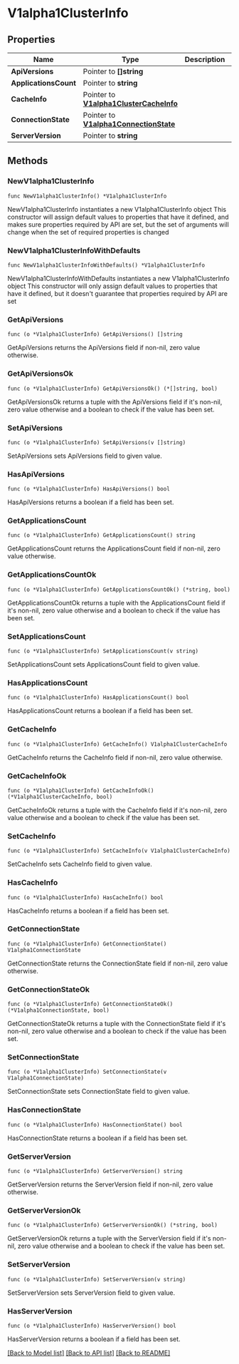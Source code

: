 # V1alpha1ClusterInfo

## Properties

Name | Type | Description | Notes
------------ | ------------- | ------------- | -------------
**ApiVersions** | Pointer to **[]string** |  | [optional] 
**ApplicationsCount** | Pointer to **string** |  | [optional] 
**CacheInfo** | Pointer to [**V1alpha1ClusterCacheInfo**](V1alpha1ClusterCacheInfo.md) |  | [optional] 
**ConnectionState** | Pointer to [**V1alpha1ConnectionState**](V1alpha1ConnectionState.md) |  | [optional] 
**ServerVersion** | Pointer to **string** |  | [optional] 

## Methods

### NewV1alpha1ClusterInfo

`func NewV1alpha1ClusterInfo() *V1alpha1ClusterInfo`

NewV1alpha1ClusterInfo instantiates a new V1alpha1ClusterInfo object
This constructor will assign default values to properties that have it defined,
and makes sure properties required by API are set, but the set of arguments
will change when the set of required properties is changed

### NewV1alpha1ClusterInfoWithDefaults

`func NewV1alpha1ClusterInfoWithDefaults() *V1alpha1ClusterInfo`

NewV1alpha1ClusterInfoWithDefaults instantiates a new V1alpha1ClusterInfo object
This constructor will only assign default values to properties that have it defined,
but it doesn't guarantee that properties required by API are set

### GetApiVersions

`func (o *V1alpha1ClusterInfo) GetApiVersions() []string`

GetApiVersions returns the ApiVersions field if non-nil, zero value otherwise.

### GetApiVersionsOk

`func (o *V1alpha1ClusterInfo) GetApiVersionsOk() (*[]string, bool)`

GetApiVersionsOk returns a tuple with the ApiVersions field if it's non-nil, zero value otherwise
and a boolean to check if the value has been set.

### SetApiVersions

`func (o *V1alpha1ClusterInfo) SetApiVersions(v []string)`

SetApiVersions sets ApiVersions field to given value.

### HasApiVersions

`func (o *V1alpha1ClusterInfo) HasApiVersions() bool`

HasApiVersions returns a boolean if a field has been set.

### GetApplicationsCount

`func (o *V1alpha1ClusterInfo) GetApplicationsCount() string`

GetApplicationsCount returns the ApplicationsCount field if non-nil, zero value otherwise.

### GetApplicationsCountOk

`func (o *V1alpha1ClusterInfo) GetApplicationsCountOk() (*string, bool)`

GetApplicationsCountOk returns a tuple with the ApplicationsCount field if it's non-nil, zero value otherwise
and a boolean to check if the value has been set.

### SetApplicationsCount

`func (o *V1alpha1ClusterInfo) SetApplicationsCount(v string)`

SetApplicationsCount sets ApplicationsCount field to given value.

### HasApplicationsCount

`func (o *V1alpha1ClusterInfo) HasApplicationsCount() bool`

HasApplicationsCount returns a boolean if a field has been set.

### GetCacheInfo

`func (o *V1alpha1ClusterInfo) GetCacheInfo() V1alpha1ClusterCacheInfo`

GetCacheInfo returns the CacheInfo field if non-nil, zero value otherwise.

### GetCacheInfoOk

`func (o *V1alpha1ClusterInfo) GetCacheInfoOk() (*V1alpha1ClusterCacheInfo, bool)`

GetCacheInfoOk returns a tuple with the CacheInfo field if it's non-nil, zero value otherwise
and a boolean to check if the value has been set.

### SetCacheInfo

`func (o *V1alpha1ClusterInfo) SetCacheInfo(v V1alpha1ClusterCacheInfo)`

SetCacheInfo sets CacheInfo field to given value.

### HasCacheInfo

`func (o *V1alpha1ClusterInfo) HasCacheInfo() bool`

HasCacheInfo returns a boolean if a field has been set.

### GetConnectionState

`func (o *V1alpha1ClusterInfo) GetConnectionState() V1alpha1ConnectionState`

GetConnectionState returns the ConnectionState field if non-nil, zero value otherwise.

### GetConnectionStateOk

`func (o *V1alpha1ClusterInfo) GetConnectionStateOk() (*V1alpha1ConnectionState, bool)`

GetConnectionStateOk returns a tuple with the ConnectionState field if it's non-nil, zero value otherwise
and a boolean to check if the value has been set.

### SetConnectionState

`func (o *V1alpha1ClusterInfo) SetConnectionState(v V1alpha1ConnectionState)`

SetConnectionState sets ConnectionState field to given value.

### HasConnectionState

`func (o *V1alpha1ClusterInfo) HasConnectionState() bool`

HasConnectionState returns a boolean if a field has been set.

### GetServerVersion

`func (o *V1alpha1ClusterInfo) GetServerVersion() string`

GetServerVersion returns the ServerVersion field if non-nil, zero value otherwise.

### GetServerVersionOk

`func (o *V1alpha1ClusterInfo) GetServerVersionOk() (*string, bool)`

GetServerVersionOk returns a tuple with the ServerVersion field if it's non-nil, zero value otherwise
and a boolean to check if the value has been set.

### SetServerVersion

`func (o *V1alpha1ClusterInfo) SetServerVersion(v string)`

SetServerVersion sets ServerVersion field to given value.

### HasServerVersion

`func (o *V1alpha1ClusterInfo) HasServerVersion() bool`

HasServerVersion returns a boolean if a field has been set.


[[Back to Model list]](../README.md#documentation-for-models) [[Back to API list]](../README.md#documentation-for-api-endpoints) [[Back to README]](../README.md)


